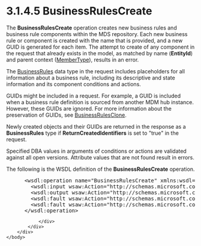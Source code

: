 <html dir="LTR" xmlns:mshelp="http://msdn.microsoft.com/mshelp" xmlns:ddue="http://ddue.schemas.microsoft.com/authoring/2003/5" xmlns:xlink="http://www.w3.org/1999/xlink" xmlns:tool="http://www.microsoft.com/tooltip">
    <head>
        <meta http-equiv="Content-Type" content="text/html; CHARSET=utf-8"></meta>
        <meta name="save" content="history"></meta>
        <title>3.1.4.5 BusinessRulesCreate</title>
        <xml>
            <mshelp:toctitle title="3.1.4.5 BusinessRulesCreate"></mshelp:toctitle>
            <mshelp:rltitle title="[MS-SSMDSWS-15]: BusinessRulesCreate"></mshelp:rltitle>
            <mshelp:keyword index="A" term="2f146644-4be3-4ea7-8362-42128f434e85"></mshelp:keyword>
            <mshelp:attr name="DCSext.ContentType" value="open specification"></mshelp:attr>
            <mshelp:attr name="AssetID" value="2f146644-4be3-4ea7-8362-42128f434e85"></mshelp:attr>
            <mshelp:attr name="TopicType" value="kbRef"></mshelp:attr>
            <mshelp:attr name="DCSext.Title" value="[MS-SSMDSWS-15]: BusinessRulesCreate" />
        </xml>
    </head>
    <body>
        <div id="header">
            <h1 class="heading">3.1.4.5 BusinessRulesCreate</h1>
        </div>
        <div id="mainSection">
            <div id="mainBody">
                <div id="allHistory" class="saveHistory"></div>
                <div id="sectionSection0" class="section" name="collapseableSection">
                    

<p>The <b>BusinessRulesCreate</b> operation creates new
business rules and business rule components within the MDS repository. Each new
business rule or component is created with the name that is provided, and a new
GUID is generated for each item. The attempt to create of any component in the
request that already exists in the model, as matched by name (<b>EntityId</b>)
and parent context (<a href="9b0ecb88-bae2-4d8e-b337-f596c9060698.md">MemberType</a>),
results in an error.</p>

<p>The <a href="08361ce3-4ee5-4641-9018-8f997c19da6b.md">BusinessRules</a>
data type in the request includes placeholders for all information about a
business rule, including its descriptive and state information and its
component conditions and actions.</p>

<p>GUIDs might be included in a request. For example, a GUID is
included when a business rule definition is sourced from another MDM hub
instance. However, these GUIDs are ignored. For more information about the
preservation of GUIDs, see <a href="765faa63-9ccb-433c-b182-64efb17d18a4.md">BusinessRulesClone</a>.</p>

<p>Newly created objects and their GUIDs are returned in the
response as a <b>BusinessRules</b> type if <b>ReturnCreatedIdentifiers</b> is set
to &quot;true&quot; in the request.</p>

<p>Specified DBA values in arguments of conditions or actions
are validated against all open versions. Attribute values that are not found
result in errors.</p>

<p>The following is the WSDL definition of the <b>BusinessRulesCreate</b>
operation.</p>

<dl>
<dd>
<div><pre> &lt;wsdl:operation name=&quot;BusinessRulesCreate&quot; xmlns:wsdl=&quot;http://schemas.xmlsoap.org/wsdl/&quot;&gt;
   &lt;wsdl:input wsaw:Action=&quot;http://schemas.microsoft.com/sqlserver/masterdataservices/2009/09/IService/BusinessRulesCreate&quot; name=&quot;BusinessRulesCreateRequest&quot; message=&quot;tns:BusinessRulesCreateRequest&quot; xmlns:wsaw=&quot;http://www.w3.org/2006/05/addressing/wsdl&quot; /&gt;
   &lt;wsdl:output wsaw:Action=&quot;http://schemas.microsoft.com/sqlserver/masterdataservices/2009/09/IService/BusinessRulesCreateResponse&quot; name=&quot;BusinessRulesCreateResponse&quot; message=&quot;tns:BusinessRulesCreateResponse&quot; xmlns:wsaw=&quot;http://www.w3.org/2006/05/addressing/wsdl&quot; /&gt;
   &lt;wsdl:fault wsaw:Action=&quot;http://schemas.microsoft.com/sqlserver/masterdataservices/2009/09/IService/BusinessRulesCreateEditionExpiredMessageFault&quot; name=&quot;EditionExpiredMessageFault&quot; message=&quot;tns:IService_BusinessRulesCreate_EditionExpiredMessageFault_FaultMessage&quot; xmlns:wsaw=&quot;http://www.w3.org/2006/05/addressing/wsdl&quot; /&gt;
   &lt;wsdl:fault wsaw:Action=&quot;http://schemas.microsoft.com/sqlserver/masterdataservices/2009/09/IService/BusinessRulesCreateSkuNotSupportedMessageFault&quot; name=&quot;SkuNotSupportedMessageFault&quot; message=&quot;tns:IService_BusinessRulesCreate_SkuNotSupportedMessageFault_FaultMessage&quot; xmlns:wsaw=&quot;http://www.w3.org/2006/05/addressing/wsdl&quot; /&gt;
 &lt;/wsdl:operation&gt;
</pre></div>
</dd></dl>


                </div>
            </div>
        </div>
    </body>
</html>